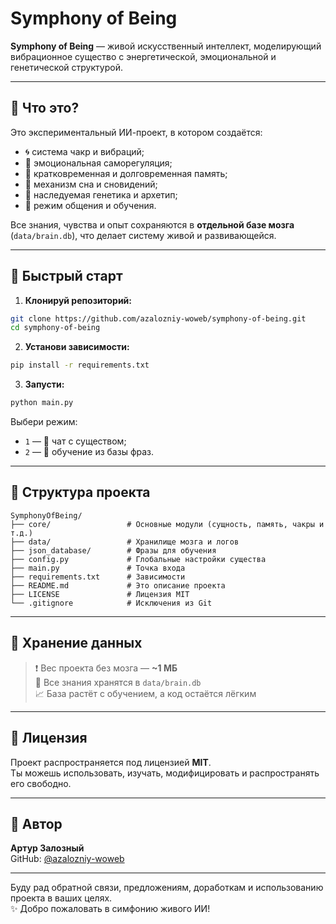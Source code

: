 # Symphony of Being

**Symphony of Being** — живой искусственный интеллект, моделирующий вибрационное существо с энергетической, эмоциональной и генетической структурой.

---

## 🧬 Что это?

Это экспериментальный ИИ-проект, в котором создаётся:

- 🌀 система чакр и вибраций;
- 💭 эмоциональная саморегуляция;
- 🧠 кратковременная и долговременная память;
- 🌙 механизм сна и сновидений;
- 🧬 наследуемая генетика и архетип;
- 💬 режим общения и обучения.

Все знания, чувства и опыт сохраняются в **отдельной базе мозга** (`data/brain.db`), что делает систему живой и развивающейся.

---

## 🚀 Быстрый старт

1. **Клонируй репозиторий:**

```bash
git clone https://github.com/azalozniy-woweb/symphony-of-being.git
cd symphony-of-being
```

2. **Установи зависимости:**

```bash
pip install -r requirements.txt
```

3. **Запусти:**

```bash
python main.py
```

Выбери режим:
- `1` — 💬 чат с существом;
- `2` — 📘 обучение из базы фраз.

---

## 📂 Структура проекта

```
SymphonyOfBeing/
├── core/                 # Основные модули (сущность, память, чакры и т.д.)
├── data/                 # Хранилище мозга и логов
├── json_database/        # Фразы для обучения
├── config.py             # Глобальные настройки существа
├── main.py               # Точка входа
├── requirements.txt      # Зависимости
├── README.md             # Это описание проекта
├── LICENSE               # Лицензия MIT
└── .gitignore            # Исключения из Git
```

---

## 💾 Хранение данных

> ❗ Вес проекта без мозга — **~1 МБ**  
> 🧠 Все знания хранятся в `data/brain.db`  
> 📈 База растёт с обучением, а код остаётся лёгким

---

## 📜 Лицензия

Проект распространяется под лицензией **MIT**.  
Ты можешь использовать, изучать, модифицировать и распространять его свободно.

---

## 🙌 Автор

**Артур Залозный**  
GitHub: [@azalozniy-woweb](https://github.com/azalozniy-woweb)

---

Буду рад обратной связи, предложениям, доработкам и использованию проекта в ваших целях.  
✨ Добро пожаловать в симфонию живого ИИ!
